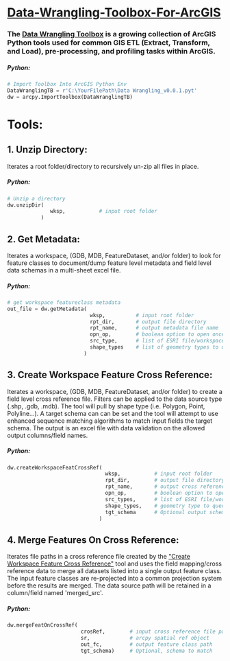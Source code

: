 # [Data-Wrangling-Toolbox-For-ArcGIS](https://github.com/GeoCodable/Data-Wrangling-Toolbox-For-ArcGIS)
### The [Data Wrangling Toolbox](https://github.com/GeoCodable/Data-Wrangling-Toolbox-For-ArcGIS) is a growing collection of ArcGIS Python tools used for common GIS ETL (Extract, Transform, and Load), pre-processing, and profiling tasks within ArcGIS.  

##### Python:
```python
# Import Toolbox Into ArcGIS Python Env
DataWranglingTB = r'C:\YourFilePath\Data Wrangling_v0.0.1.pyt'
dw = arcpy.ImportToolbox(DataWranglingTB)
```

# Tools:

## 1. Unzip Directory:
Iterates a root folder/directory to recursively un-zip all files in place.

##### Python:
```python
# Unzip a directory
dw.unzipDir( 
              wksp,           # input root folder
           )
```


## 2. Get Metadata:
Iterates a workspace, (GDB, MDB, FeatureDataset, and/or folder) to look for feature classes to document/dump feature level metadata and field level data schemas in a multi-sheet excel file.

##### Python:
```python
# get workspace featureclass metadata
out_file = dw.getMetadata(
                           wksp,          # input root folder
                           rpt_dir,       # output file directory
                           rpt_name,      # output metadata file name
                           opn_op,        # boolean option to open once complete
                           src_type,      # list of ESRI file/workspace types to include ['.shp', '.gdb', '.mdb']
                           shape_types    # list of geometry types to query ('Polygon', 'Polyline','Point', 'Multipoint', and 'MultiPatch')
                         )
```

## 3. Create Workspace Feature Cross Reference:
Iterates a workspace, (GDB, MDB, FeatureDataset, and/or folder) to create a field level cross reference file. Filters can be applied to the data source type (.shp, .gdb, .mdb).  The tool will pull by shape type (i.e. Polygon, Point, Polyline...).  A target schema can can be set and the tool will attempt to use enhanced sequence matching algorithms to match input fields the target schema.  The output is an excel file with data validation on the allowed output columns/field names.

##### Python:
```python
dw.createWorkspaceFeatCrossRef(
                                wksp,           # input root folder
                                rpt_dir,        # output file directory
                                rpt_name,       # output cross reference file name
                                opn_op,         # boolean option to open once complete
                                src_types,      # list of ESRI file/workspace types to include ['.shp', '.gdb', '.mdb']
                                shape_types,    # geometry type to query ('Polygon', 'Polyline','Point', 'Multipoint', or 'MultiPatch')
                                tgt_schema      # Optional output schema to map fields to (to_feild)
                              )
```

## 4. Merge Features On Cross Reference:
Iterates file paths in a cross reference file created by the ["Create Workspace Feature Cross Reference"](#3-create-workspace-feature-cross-reference) tool and uses the field mapping/cross reference data to merge all datasets listed into a single output feature class.  The input feature classes are re-projected into a common projection system before the results are merged. The data source path will be retained in a column/field named 'merged_src'.           

##### Python:
```python
dw.mergeFeatOnCrossRef(
                        crosRef,        # input cross reference file path
                        sr,             # arcpy spatial ref object
                        out_fc,         # output feature class path
                        tgt_schema)     # Optional, schema to match
```
